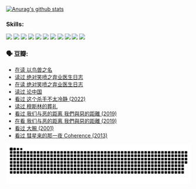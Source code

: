 
[![Anurag's github stats](https://github-readme-stats.vercel.app/api?username=w940853815)](https://github.com/anuraghazra/github-readme-stats)

### Skills:

<code><img height="32" src="https://cdn.jsdelivr.net/npm/simple-icons@v5/icons/python.svg"></code>
<code><img height="32" src="https://cdn.jsdelivr.net/npm/simple-icons@v5/icons/javascript.svg"></code>
<code><img height="32" src="https://cdn.jsdelivr.net/npm/simple-icons@v5/icons/django.svg"></code>
<code><img height="32" src="https://cdn.jsdelivr.net/npm/simple-icons@v5/icons/flask.svg"></code>
<code><img height="32" src="https://cdn.jsdelivr.net/npm/simple-icons@v5/icons/vuetify.svg"></code>
<code><img height="32" src="https://cdn.jsdelivr.net/npm/simple-icons@v5/icons/git.svg"></code>
<code><img height="32" src="https://cdn.jsdelivr.net/npm/simple-icons@v5/icons/docker.svg"></code>
<code><img height="32" src="https://cdn.jsdelivr.net/npm/simple-icons@v5/icons/postgresql.svg"></code>
<code><img height="32" src="https://cdn.jsdelivr.net/npm/simple-icons@v5/icons/elasticsearch.svg"></code>
<code><img height="32" src="https://cdn.jsdelivr.net/npm/simple-icons@v5/icons/macos.svg"></code>
<code><img height="32" src="https://cdn.jsdelivr.net/npm/simple-icons@v5/icons/linux.svg"></code>

### 🗣 豆瓣:

<!-- DOUBAN-ACTIVITIES:START -->
- [在读 以鸟兽之名](https://www.douban.com/people/136069238/status/3869094471/?_i=52675128)
- [读过 绝对笑喷之弃业医生日志](https://www.douban.com/people/136069238/status/3869093225/?_i=52675128)
- [在读 绝对笑喷之弃业医生日志](https://www.douban.com/people/136069238/status/3862106751/?_i=52675128)
- [读过 论中国](https://www.douban.com/people/136069238/status/3862105795/?_i=52675128)
- [看过 这个杀手不太冷静‎ (2022)](https://www.douban.com/people/136069238/status/3856458693/?_i=52675128)
- [读过 穆斯林的葬礼](https://www.douban.com/people/136069238/status/3855575583/?_i=52675128)
- [看过 我们与恶的距离 我們與惡的距離‎ (2019)](https://www.douban.com/people/136069238/status/3853890206/?_i=52675128)
- [在看 我们与恶的距离 我們與惡的距離‎ (2019)](https://www.douban.com/people/136069238/status/3852520581/?_i=52675128)
- [看过 大腕‎ (2001)](https://www.douban.com/people/136069238/status/3844460494/?_i=52675128)
- [看过 彗星来的那一夜 Coherence‎ (2013)](https://www.douban.com/people/136069238/status/3838175124/?_i=52675128)
<!-- DOUBAN-ACTIVITIES:END -->


![Snake animation](https://raw.githubusercontent.com/w940853815/w940853815/output/github-contribution-grid-snake.svg)

<!--
**w940853815/w940853815** is a ✨ _special_ ✨ repository because its `README.md` (this file) appears on your GitHub profile.

Here are some ideas to get you started:

- 🔭 I’m currently working on ...
- 🌱 I’m currently learning ...
- 👯 I’m looking to collaborate on ...
- 🤔 I’m looking for help with ...
- 💬 Ask me about ...
- 📫 How to reach me: ...
- 😄 Pronouns: ...
- ⚡ Fun fact: ...
-->
